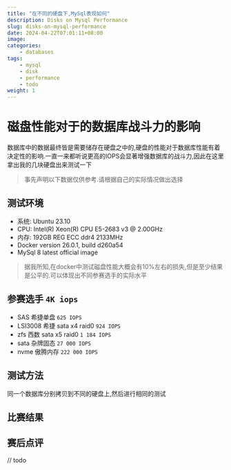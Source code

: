 ```yaml
---
title: "在不同的硬盘下,MySql表现如何"
description: Disks on Mysql Performance
slug: disks-on-mysql-performance
date: 2024-04-22T07:01:11+08:00
image:
categories:
    - databases
tags:
    - mysql
    - disk
    - performance
    - todo
weight: 1
---
```


# 磁盘性能对于的数据库战斗力的影响

数据库中的数据最终皆是需要储存在硬盘之中的,硬盘的性能对于数据库性能有着决定性的影响.一直一来都听说更高的IOPS会显著增强数据库的战斗力,因此在这里拿出我的几块硬盘出来测试一下

> 事先声明以下数据仅供参考.请根据自己的实际情况做出选择

## 测试环境

- 系统: Ubuntu 23.10
- CPU: Intel(R) Xeon(R) CPU E5-2683 v3 @ 2.00GHz
- 内存: 192GB REG ECC ddr4 2133MHz
- Docker version 26.0.1, build d260a54
- MySql 8 latest official image

> 据我所知,在docker中测试磁盘性能大概会有10%左右的损失,但是至少结果是公平的.可以体现出不同参赛选手的实际水平

## 参赛选手 `4K iops`

- SAS 希捷单盘 `625 IOPS`
- LSI3008 希捷 sata x4 raid0 `924 IOPS`
- zfs 西数 sata x5 raid0 `1 184 IOPS`
- sata 杂牌固态 `27 000 IOPS`
- nvme 傲腾内存 `222 000 IOPS`

## 测试方法

同一个数据库分别拷贝到不同的硬盘上,然后进行相同的测试
 
## 比赛结果

## 赛后点评

// todo